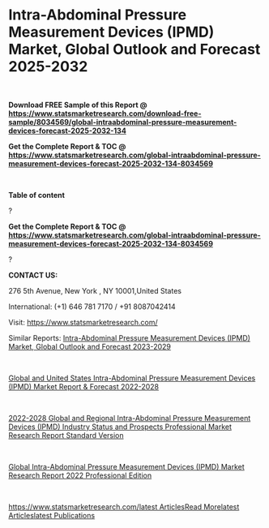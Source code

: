 <h1>Intra-Abdominal Pressure Measurement Devices (IPMD) Market, Global Outlook and Forecast 2025-2032</h1><br/><p><strong>Download FREE Sample of this Report @ <a href="https://www.statsmarketresearch.com/download-free-sample/8034569/global-intraabdominal-pressure-measurement-devices-forecast-2025-2032-134">https://www.statsmarketresearch.com/download-free-sample/8034569/global-intraabdominal-pressure-measurement-devices-forecast-2025-2032-134</a></strong></p>
 
 
 
 <div><b>Get the Complete Report & TOC @ <a href="https://www.statsmarketresearch.com/global-intraabdominal-pressure-measurement-devices-forecast-2025-2032-134-8034569">https://www.statsmarketresearch.com/global-intraabdominal-pressure-measurement-devices-forecast-2025-2032-134-8034569</a></b></div>
 
 
 
 <p><br />
 
 <b>Table of content</b></p>
 
 
 
 <p>? </p>
 
 
 
 <div><b>Get the Complete Report & TOC @ <a href="https://www.statsmarketresearch.com/global-intraabdominal-pressure-measurement-devices-forecast-2025-2032-134-8034569">https://www.statsmarketresearch.com/global-intraabdominal-pressure-measurement-devices-forecast-2025-2032-134-8034569</a></b></div>
 
 
 
 <p>? </p>
 
 
 
 <p><b>CONTACT US:</b><br />
 
 276 5th Avenue, New York , NY 10001,United States<br />
 
 International: (+1) 646 781 7170 / +91 8087042414<br />
 
 Visit: <a href="https://www.statsmarketresearch.com/">https://www.statsmarketresearch.com/</a><br />
 
 Similar Reports: <a href="https://www.statsmarketresearch.com/global-intraabdominal-pressure-measurement-devices-forecast-2025-2032-134-8034569">Intra-Abdominal Pressure Measurement Devices (IPMD) Market, Global Outlook and Forecast 2023-2029</a><br />
 
 <br />
 
 <a href="https://www.statsmarketresearch.com/global-intraabdominal-pressure-measurement-devices-forecast-2025-2032-134-8034569">Global and United States Intra-Abdominal Pressure Measurement Devices (IPMD) Market Report & Forecast 2022-2028</a><br />
 
 <br />
 
 <a href="https://www.statsmarketresearch.com/global-intraabdominal-pressure-measurement-devices-forecast-2025-2032-134-8034569">2022-2028 Global and Regional Intra-Abdominal Pressure Measurement Devices (IPMD) Industry Status and Prospects Professional Market Research Report Standard Version</a><br />
 
 <br />
 
 <a href="https://www.statsmarketresearch.com/global-intraabdominal-pressure-measurement-devices-forecast-2025-2032-134-8034569">Global Intra-Abdominal Pressure Measurement Devices (IPMD) Market Research Report 2022 Professional Edition</a><br />
 
 <br />
 
 <a href="https://gyeongbokgung.com">https://www.statsmarketresearch.com/</a><a href="https://hallyeomaritime.com">latest Articles</a><a href="https://jingwansa.com">Read More</a><a href="https://nguoiviet.jp/">latest Articles</a><a href="https://www.intelmarketresearch.com/">latest Publications</a></p>